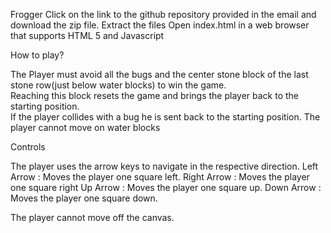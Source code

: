 Frogger
Click on the link to the github repository provided in the email and download the zip file.
Extract the files
Open index.html in a web browser that supports HTML 5 and Javascript

How to play?

The Player must avoid all the bugs and the center stone block of the last stone row(just below water blocks) to win the game.  
Reaching this block resets the game and brings the player back to the starting position.  
If the player collides with a bug he is sent back to the starting position.
The player cannot move on water blocks

Controls

The player uses the arrow keys to navigate in the respective direction.
Left Arrow : Moves the player one square left.
Right Arrow : Moves the player one square right
Up Arrow : Moves the player one square up.
Down Arrow : Moves the player one square down.

The player cannot move off the canvas.
